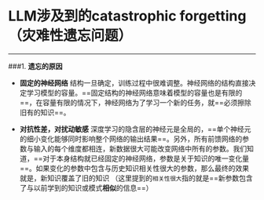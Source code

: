 # LLM涉及到的catastrophic forgetting（灾难性遗忘问题）


---


###1. **遗忘的原因**
   
* **固定的神经网络**
结构一旦确定，训练过程中很难调整。神经网络的结构直接决定学习模型的容量。==固定结构的神经网络意味着模型的容量也是有限的==，在容量有限的情况下，神经网络为了学习一个新的任务，就==必须擦除旧有的知识==。
$\quad$


* **对抗性差，对扰动敏感**
深度学习的隐含层的神经元是全局的，==单个神经元的细小变化能够同时影响整个网络的输出结果==。另外，所有前馈网络的参数与输入的每个维度都相连，新数据很大可能改变网络中所有的参数。我们知道，==对于本身结构就已经固定的神经网络，参数是关于知识的唯一变化量==。如果变化的参数中包含与历史知识相关性很大的参数，那么最终的效果就是，新知识覆盖了旧的知识
（这里提到的`相关性很大`指的就是==新参数包含了与以前学到的知识或模式**相似**的信息==）
